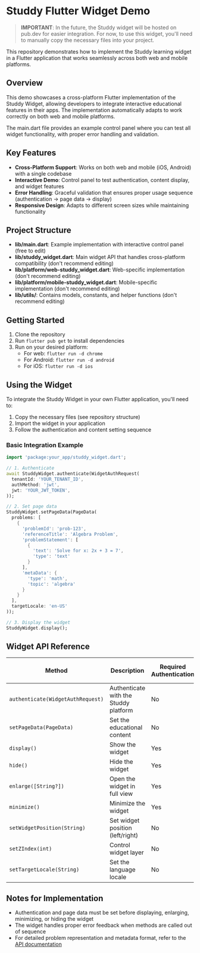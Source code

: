 # Studdy Flutter Widget Demo

> **IMPORTANT**: In the future, the Studdy widget will be hosted on pub.dev for easier integration. For now, to use this widget, you'll need to manually copy the necessary files into your project.

This repository demonstrates how to implement the Studdy learning widget in a Flutter application that works seamlessly across both web and mobile platforms.

## Overview

This demo showcases a cross-platform Flutter implementation of the Studdy Widget, allowing developers to integrate interactive educational features in their apps. The implementation automatically adapts to work correctly on both web and mobile platforms.

The main.dart file provides an example control panel where you can test all widget functionality, with proper error handling and validation.

## Key Features

- **Cross-Platform Support**: Works on both web and mobile (iOS, Android) with a single codebase
- **Interactive Demo**: Control panel to test authentication, content display, and widget features
- **Error Handling**: Graceful validation that ensures proper usage sequence (authentication → page data → display)
- **Responsive Design**: Adapts to different screen sizes while maintaining functionality

## Project Structure

- **lib/main.dart**: Example implementation with interactive control panel (free to edit)
- **lib/studdy_widget.dart**: Main widget API that handles cross-platform compatibility (don't recommend editing)
- **lib/platform/web-studdy_widget.dart**: Web-specific implementation (don't recommend editing)
- **lib/platform/mobile-studdy_widget.dart**: Mobile-specific implementation (don't recommend editing)
- **lib/utils/**: Contains models, constants, and helper functions (don't recommend editing)

## Getting Started

1. Clone the repository
2. Run `flutter pub get` to install dependencies
3. Run on your desired platform:
   - For web: `flutter run -d chrome`
   - For Android: `flutter run -d android`
   - For iOS: `flutter run -d ios`

## Using the Widget

To integrate the Studdy Widget in your own Flutter application, you'll need to:

1. Copy the necessary files (see repository structure)
2. Import the widget in your application
3. Follow the authentication and content setting sequence

### Basic Integration Example

```dart
import 'package:your_app/studdy_widget.dart';

// 1. Authenticate
await StuddyWidget.authenticate(WidgetAuthRequest(
  tenantId: 'YOUR_TENANT_ID',
  authMethod: 'jwt',
  jwt: 'YOUR_JWT_TOKEN',
));

// 2. Set page data
StuddyWidget.setPageData(PageData(
  problems: [
    {
      'problemId': 'prob-123',
      'referenceTitle': 'Algebra Problem',
      'problemStatement': [
        {
          'text': 'Solve for x: 2x + 3 = 7',
          'type': 'text'
        }
      ],
      'metaData': {
        'type': 'math',
        'topic': 'algebra'
      }
    }
  ],
  targetLocale: 'en-US'
));

// 3. Display the widget
StuddyWidget.display();
```

## Widget API Reference

| Method | Description | Required Authentication | Required Page Data |
|--------|-------------|-------------------------|-------------------|
| `authenticate(WidgetAuthRequest)` | Authenticate with the Studdy platform | No | No |
| `setPageData(PageData)` | Set the educational content | No | No |
| `display()` | Show the widget | Yes | Yes |
| `hide()` | Hide the widget | Yes | Yes |
| `enlarge([String?])` | Open the widget in full view | Yes | Yes |
| `minimize()` | Minimize the widget | Yes | Yes |
| `setWidgetPosition(String)` | Set widget position (left/right) | No | No |
| `setZIndex(int)` | Control widget layer | No | No |
| `setTargetLocale(String)` | Set the language locale | No | No |

## Notes for Implementation

- Authentication and page data must be set before displaying, enlarging, minimizing, or hiding the widget
- The widget handles proper error feedback when methods are called out of sequence
- For detailed problem representation and metadata format, refer to the [API documentation](https://studdy.notion.site/Studdy-Widget-Documentation-1be5d54640d3801ea6c6f0db84cfba4a)
